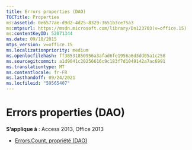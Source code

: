 ```yaml
---
title: Errors properties (DAO)
TOCTitle: Properties
ms:assetid: 0e6577ae-d9d2-4d25-8329-3651b3ce75a3
ms:mtpsurl: https://msdn.microsoft.com/library/Dn123703(v=office.15)
ms:contentKeyID: 52071344
ms.date: 09/18/2015
mtps_version: v=office.15
ms.localizationpriority: medium
ms.openlocfilehash: ff38531850956a3afad6fe1956a6d3dd05a1c258
ms.sourcegitcommit: a1d9041c20256616c9c183f7d1049142a7ac6991
ms.translationtype: MT
ms.contentlocale: fr-FR
ms.lasthandoff: 09/24/2021
ms.locfileid: "59565407"
---
```

# <a name="errors-properties-dao"></a>Errors properties (DAO)

**S’applique à** : Access 2013, Office 2013

- [Errors.Count, propriété (DAO)](errors-count-property-dao.md)

